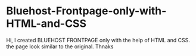 # Bluehost-Frontpage-only-with-HTML-and-CSS
Hi,
I created BLUEHOST FRONTPAGE only with the help of HTML and CSS. the page look similar to the original.
Thnaks
